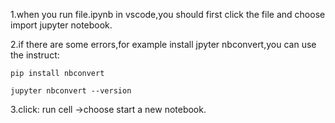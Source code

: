 1.when you run file.ipynb in vscode,you should first click the file and choose import jupyter notebook.

2.if there are some errors,for example install jpyter nbconvert,you can use the instruct: 
    
    pip install nbconvert

    jupyter nbconvert --version

3.click: run cell ->choose start a new notebook.